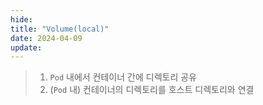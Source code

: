 ```yaml
---
hide:
title: "Volume(local)"
date: 2024-04-09
update:
---
```


> 1. `Pod` 내에서 컨테이너 간에 디렉토리 공유
> 2. (`Pod` 내) 컨테이너의 디렉토리를 호스트 디렉토리와 연결
